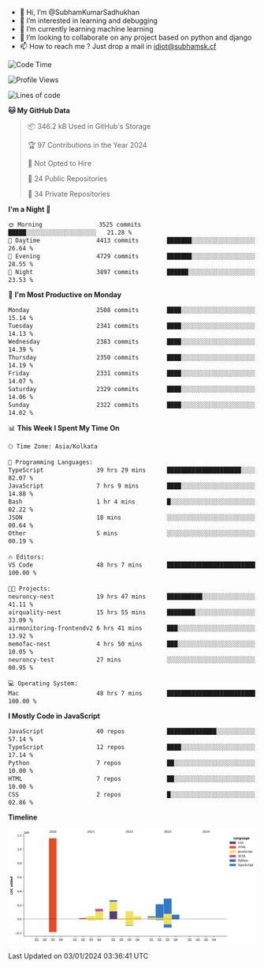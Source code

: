 - 👋 Hi, I’m @SubhamKumarSadhukhan
- 👀 I’m interested in learning and debugging
- 🌱 I’m currently learning machine learning
- 💞️ I’m looking to collaborate on any project based on python and django
- 📫 How to reach me ?
      Just drop a mail in idiot@subhamsk.cf

<!---
SubhamKumarSadhukhan/SubhamKumarSadhukhan is a ✨ special ✨ repository because its `README.md` (this file) appears on your GitHub profile.
You can click the Preview link to take a look at your changes.
--->


<!--START_SECTION:waka-->
![Code Time](http://img.shields.io/badge/Code%20Time-1%2C836%20hrs%2040%20mins-blue)

![Profile Views](http://img.shields.io/badge/Profile%20Views-0-blue)

![Lines of code](https://img.shields.io/badge/From%20Hello%20World%20I%27ve%20Written-2.4%20million%20lines%20of%20code-blue)

**🐱 My GitHub Data** 

> 📦 346.2 kB Used in GitHub's Storage 
 > 
> 🏆 97 Contributions in the Year 2024
 > 
> 🚫 Not Opted to Hire
 > 
> 📜 24 Public Repositories 
 > 
> 🔑 34 Private Repositories 
 > 
**I'm a Night 🦉** 

```text
🌞 Morning                3525 commits        █████░░░░░░░░░░░░░░░░░░░░   21.28 % 
🌆 Daytime                4413 commits        ███████░░░░░░░░░░░░░░░░░░   26.64 % 
🌃 Evening                4729 commits        ███████░░░░░░░░░░░░░░░░░░   28.55 % 
🌙 Night                  3897 commits        ██████░░░░░░░░░░░░░░░░░░░   23.53 % 
```
📅 **I'm Most Productive on Monday** 

```text
Monday                   2508 commits        ████░░░░░░░░░░░░░░░░░░░░░   15.14 % 
Tuesday                  2341 commits        ████░░░░░░░░░░░░░░░░░░░░░   14.13 % 
Wednesday                2383 commits        ████░░░░░░░░░░░░░░░░░░░░░   14.39 % 
Thursday                 2350 commits        ████░░░░░░░░░░░░░░░░░░░░░   14.19 % 
Friday                   2331 commits        ████░░░░░░░░░░░░░░░░░░░░░   14.07 % 
Saturday                 2329 commits        ████░░░░░░░░░░░░░░░░░░░░░   14.06 % 
Sunday                   2322 commits        ████░░░░░░░░░░░░░░░░░░░░░   14.02 % 
```


📊 **This Week I Spent My Time On** 

```text
🕑︎ Time Zone: Asia/Kolkata

💬 Programming Languages: 
TypeScript               39 hrs 29 mins      █████████████████████░░░░   82.07 % 
JavaScript               7 hrs 9 mins        ████░░░░░░░░░░░░░░░░░░░░░   14.88 % 
Bash                     1 hr 4 mins         █░░░░░░░░░░░░░░░░░░░░░░░░   02.22 % 
JSON                     18 mins             ░░░░░░░░░░░░░░░░░░░░░░░░░   00.64 % 
Other                    5 mins              ░░░░░░░░░░░░░░░░░░░░░░░░░   00.19 % 

🔥 Editors: 
VS Code                  48 hrs 7 mins       █████████████████████████   100.00 % 

🐱‍💻 Projects: 
neuroncy-nest            19 hrs 47 mins      ██████████░░░░░░░░░░░░░░░   41.11 % 
airquality-nest          15 hrs 55 mins      ████████░░░░░░░░░░░░░░░░░   33.09 % 
airmonitoring-frontendv2 6 hrs 41 mins       ███░░░░░░░░░░░░░░░░░░░░░░   13.92 % 
memofac-nest             4 hrs 50 mins       ███░░░░░░░░░░░░░░░░░░░░░░   10.05 % 
neuroncy-test            27 mins             ░░░░░░░░░░░░░░░░░░░░░░░░░   00.95 % 

💻 Operating System: 
Mac                      48 hrs 7 mins       █████████████████████████   100.00 % 
```

**I Mostly Code in JavaScript** 

```text
JavaScript               40 repos            ██████████████░░░░░░░░░░░   57.14 % 
TypeScript               12 repos            ████░░░░░░░░░░░░░░░░░░░░░   17.14 % 
Python                   7 repos             ██░░░░░░░░░░░░░░░░░░░░░░░   10.00 % 
HTML                     7 repos             ██░░░░░░░░░░░░░░░░░░░░░░░   10.00 % 
CSS                      2 repos             █░░░░░░░░░░░░░░░░░░░░░░░░   02.86 % 
```



**Timeline**

![Lines of Code chart](https://raw.githubusercontent.com/SubhamKumarSadhukhan/SubhamKumarSadhukhan/main/assets/bar_graph.png)


 Last Updated on 03/01/2024 03:36:41 UTC
<!--END_SECTION:waka-->
